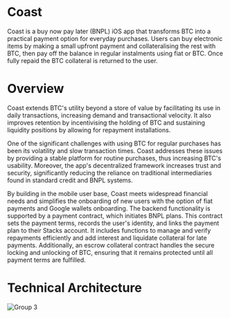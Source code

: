# Coast
Coast is a buy now pay later (BNPL) iOS app that transforms BTC into a practical payment option for everyday purchases. Users can buy electronic items by making a small upfront payment and collateralising the rest with BTC, then pay off the balance in regular instalments using fiat or BTC. Once fully repaid the BTC collateral is returned to the user.

# Overview

Coast extends BTC's utility beyond a store of value by facilitating its use in daily transactions, increasing demand and transactional velocity. It also improves retention by incentivising the holding of BTC and sustaining liquidity positions by allowing for repayment installations. 

One of the significant challenges with using BTC for regular purchases has been its volatility and slow transaction times. Coast addresses these issues by providing a stable platform for routine purchases, thus increasing BTC's usability. Moreover, the app's decentralized framework increases trust and security, significantly reducing the reliance on traditional intermediaries found in standard credit and BNPL systems.

By building in the mobile user base, Coast meets widespread financial needs and simplifies the onboarding of new users with the option of fiat payments and Google wallets onboarding. The backend functionality is supported by a payment contract, which initiates BNPL plans. This contract sets the payment terms, records the user's identity, and links the payment plan to their Stacks account. It includes  functions to manage and verify repayments efficiently and add interest and liquidate collateral for late payments. Additionally, an escrow collateral contract handles the secure locking and unlocking of BTC, ensuring that it remains protected until all payment terms are fulfilled.


# Technical Architecture
![Group 3](https://github.com/nkoorty/StacksBoston/assets/22000925/f646533c-9256-45b6-924f-b68b409a0bea)
